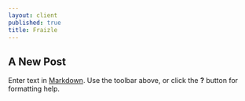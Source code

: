 ```yaml
---
layout: client
published: true
title: Fraizle
---
```

## A New Post

Enter text in [Markdown](http://daringfireball.net/projects/markdown/). Use the toolbar above, or click the **?** button for formatting help.
